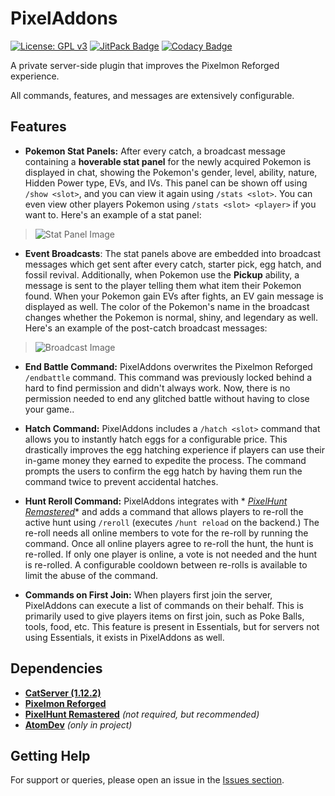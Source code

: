 # PixelAddons

[![License: GPL v3](https://img.shields.io/badge/License-GPLv3-blue.svg)](https://www.gnu.org/licenses/gpl-3.0)
[![JitPack Badge](https://jitpack.io/v/Foulest/PixelAddons.svg)](https://jitpack.io/#Foulest/PixelAddons)
[![Codacy Badge](https://app.codacy.com/project/badge/Grade/338803e66b67417686545c92133604a9)](https://app.codacy.com/gh/Foulest/PixelAddons/dashboard)

A private server-side plugin that improves the Pixelmon Reforged experience.

All commands, features, and messages are extensively configurable.

## Features

- **Pokemon Stat Panels:** After every catch, a broadcast message containing a **hoverable stat panel** for the newly
  acquired Pokemon is displayed in chat, showing the Pokemon's gender, level, ability, nature, Hidden Power type, EVs,
  and IVs. This panel can be shown off using `/show <slot>`, and you can view it again using `/stats <slot>`. You can
  even view other players Pokemon using `/stats <slot> <player>` if you want to. Here's an example of a stat panel:

> ![Stat Panel Image](https://i.imgur.com/DcmbssN.png)

- **Event Broadcasts**: The stat panels above are embedded into broadcast messages which get sent after every catch,
  starter pick, egg hatch, and fossil revival. Additionally, when Pokemon use the **Pickup** ability, a message is sent
  to the player telling them what item their Pokemon found. When your Pokemon gain EVs after fights, an EV gain message
  is displayed as well. The color of the Pokemon's name in the broadcast changes whether the Pokemon is normal, shiny,
  and legendary as well. Here's an example of the post-catch broadcast messages:

> ![Broadcast Image](https://i.imgur.com/rXqzPWK.png)

- **End Battle Command:** PixelAddons overwrites the Pixelmon Reforged `/endbattle` command. This command was previously
  locked behind a hard to find permission and didn't always work. Now, there is no permission needed to end any glitched
  battle without having to close your game..

- **Hatch Command:** PixelAddons includes a `/hatch <slot>` command that allows you to instantly hatch eggs for a
  configurable price. This drastically improves the egg hatching experience if players can use their in-game money they
  earned to expedite the process. The command prompts the users to confirm the egg hatch by having them run the command
  twice to prevent accidental hatches.

- **Hunt Reroll Command:** PixelAddons integrates with *
  *[PixelHunt Remastered](https://pixelmonmod.com/wiki/PixelHunt_Remastered)** and adds a command that allows players to
  re-roll the active hunt using `/reroll` (executes `/hunt reload` on the backend.) The re-roll needs all online members
  to vote for the re-roll by running the command. Once all online players agree to re-roll the hunt, the hunt is
  re-rolled. If only one player is online, a vote is not needed and the hunt is re-rolled. A configurable cooldown
  between re-rolls is available to limit the abuse of the command.

- **Commands on First Join:** When players first join the server, PixelAddons can execute a list of commands on their
  behalf. This is primarily used to give players items on first join, such as Poke Balls, tools, food, etc. This feature
  is present in Essentials, but for servers not using Essentials, it exists in PixelAddons as well.

## Dependencies

- **[CatServer (1.12.2)](https://catmc.org/)**
- **[Pixelmon Reforged](https://reforged.gg)**
- **[PixelHunt Remastered](https://pixelmonmod.com/wiki/PixelHunt_Remastered)** *(not required, but recommended)*
- **[AtomDev](https://github.com/josephworks/AtomMC)** *(only in project)*

## Getting Help

For support or queries, please open an issue in the [Issues section](https://github.com/Foulest/PixelAddons/issues).

